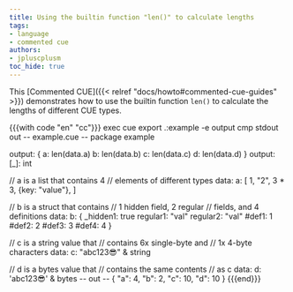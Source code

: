 ```yaml
---
title: Using the builtin function "len()" to calculate lengths
tags:
- language
- commented cue
authors:
- jpluscplusm
toc_hide: true
---
```


This [Commented CUE]({{< relref "docs/howto#commented-cue-guides" >}})
demonstrates how to use the builtin function `len()` to calculate the lengths
of different CUE types.

{{{with code "en" "cc"}}}
exec cue export .:example -e output
cmp stdout out
-- example.cue --
package example

output: {
	a: len(data.a)
	b: len(data.b)
	c: len(data.c)
	d: len(data.d)
}
output: [_]: int

// a is a list that contains 4
// elements of different types
data: a: [
	1,
	"2",
	3 * 3,
	{key: "value"},
]

// b is a struct that contains
// 1 hidden field, 2 regular
// fields, and 4 definitions
data: b: {
	_hidden1: true
	regular1: "val"
	regular2: "val"
	#def1:    1
	#def2:    2
	#def3:    3
	#def4:    4
}

// c is a string value that
// contains 6x single-byte and
// 1x 4-byte characters
data: c: "abc123😎" & string

// d is a bytes value that
// contains the same contents
// as c
data: d: 'abc123😎' & bytes
-- out --
{
    "a": 4,
    "b": 2,
    "c": 10,
    "d": 10
}
{{{end}}}
